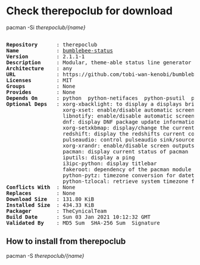 # Check therepoclub for download

        
pacman -Si *therepoclub/{name}*

<div class="highlight"><pre class="highlight"><text>
<b>Repository</b>      : therepoclub
<b>Name</b>            : <a href='../../x86_64/bumblebee-status-2.1.1-1-any.pkg.tar.zst'>bumblebee-status</a>
<b>Version</b>         : 2.1.1-1
<b>Description</b>     : Modular, theme-able status line generator for the i3 window manager
<b>Architecture</b>    : any
<b>URL</b>             : https://github.com/tobi-wan-kenobi/bumblebee-status
<b>Licenses</b>        : MIT
<b>Groups</b>          : None
<b>Provides</b>        : None
<b>Depends On</b>      : python  python-netifaces  python-psutil  python-requests
<b>Optional Deps</b>   : xorg-xbacklight: to display a displays brightness
                  xorg-xset: enable/disable automatic screen locking
                  libnotify: enable/disable automatic screen locking
                  dnf: display DNF package update information
                  xorg-setxkbmap: display/change the current keyboard layout
                  redshift: display the redshifts current color
                  pulseaudio: control pulseaudio sink/sources
                  xorg-xrandr: enable/disable screen outputs
                  pacman: display current status of pacman
                  iputils: display a ping
                  i3ipc-python: display titlebar
                  fakeroot: dependency of the pacman module
                  python-pytz: timezone conversion for datetimetz module
                  python-tzlocal: retrieve system timezone for datetimetz module
<b>Conflicts With</b>  : None
<b>Replaces</b>        : None
<b>Download Size</b>   : 131.80 KiB
<b>Installed Size</b>  : 434.33 KiB
<b>Packager</b>        : TheCynicalTeam <wayne6324@gmail.com>
<b>Build Date</b>      : Sun 03 Jan 2021 10:12:32 GMT
<b>Validated By</b>    : MD5 Sum  SHA-256 Sum  Signature
</text></pre></div>

## How to install from therepoclub

        
pacman -S *therepoclub/{name}*
